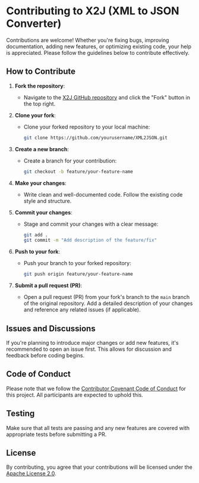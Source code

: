 # Contributing to X2J (XML to JSON Converter)

Contributions are welcome! Whether you're fixing bugs, improving documentation, adding new features, or optimizing existing code, your help is appreciated. Please follow the guidelines below to contribute effectively.

## How to Contribute

1. **Fork the repository**: 
   
   - Navigate to the [X2J GitHub repository](https://github.com/mohapatra-sambit/xml-to-json-converter) and click the "Fork" button in the top right.

2. **Clone your fork**: 
   
   - Clone your forked repository to your local machine:
     
     ```bash
     git clone https://github.com/yourusername/XML2JSON.git
     ```

3. **Create a new branch**: 
   
   - Create a branch for your contribution:
     
     ```bash
     git checkout -b feature/your-feature-name
     ```

4. **Make your changes**: 
   
   - Write clean and well-documented code. Follow the existing code style and structure.

5. **Commit your changes**: 
   
   - Stage and commit your changes with a clear message:
     
     ```bash
     git add .
     git commit -m "Add description of the feature/fix"
     ```

6. **Push to your fork**: 
   
   - Push your branch to your forked repository:
     
     ```bash
     git push origin feature/your-feature-name
     ```

7. **Submit a pull request (PR)**: 
   
   - Open a pull request (PR) from your fork's branch to the `main` branch of the original repository. Add a detailed description of your changes and reference any related issues (if applicable).

## Issues and Discussions

If you're planning to introduce major changes or add new features, it's recommended to open an issue first. This allows for discussion and feedback before coding begins.

## Code of Conduct

Please note that we follow the [Contributor Covenant Code of Conduct](https://www.contributor-covenant.org/version/2/0/code_of_conduct.html) for this project. All participants are expected to uphold this.

## Testing

Make sure that all tests are passing and any new features are covered with appropriate tests before submitting a PR.

## License

By contributing, you agree that your contributions will be licensed under the [Apache License 2.0](LICENSE).
